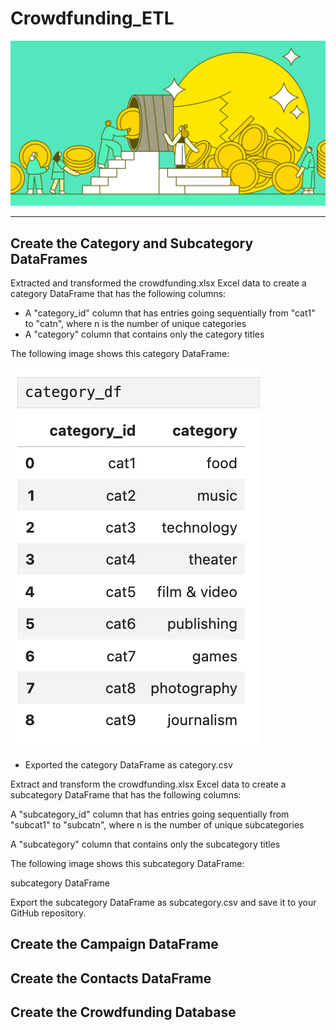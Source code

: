 # Crowdfunding_ETL

![crowdfunding](https://github.com/epsilonite/Crowdfunding_ETL/blob/main/images/crowdfunding.webp)

---

## Create the Category and Subcategory DataFrames

Extracted and transformed the crowdfunding.xlsx Excel data to create a category DataFrame that has the following columns:
  - A "category_id" column that has entries going sequentially from "cat1" to "catn", where n is the number of unique categories
  - A "category" column that contains only the category titles

The following image shows this category DataFrame:

![category](https://github.com/epsilonite/Crowdfunding_ETL/blob/main/images/category.png)

  - Exported the category DataFrame as category.csv


Extract and transform the crowdfunding.xlsx Excel data to create a subcategory DataFrame that has the following columns:

A "subcategory_id" column that has entries going sequentially from "subcat1" to "subcatn", where n is the number of unique subcategories

A "subcategory" column that contains only the subcategory titles

The following image shows this subcategory DataFrame:

subcategory DataFrame

Export the subcategory DataFrame as subcategory.csv and save it to your GitHub repository.
## Create the Campaign DataFrame
## Create the Contacts DataFrame
## Create the Crowdfunding Database

